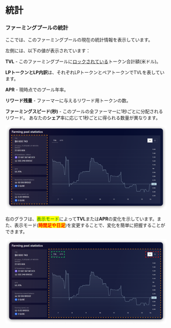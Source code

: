 # 統計

### ファーミングプールの統計

ここでは、このファーミングプールの現在の統計情報を表示しています。

左側には、以下の値が表示されています：

**TVL** - このファーミングプールに[ロックされている](../../how-to/deposit-farm-tokens.md)トークン合計額(米ドル)。

**LPトークンとLP内訳**は、それぞれLPトークンとペアトークンでTVLを表しています。

**APR** - 現時点でのプール年率。

**リワード残量** - ファーマーに与えるリワード用トークンの数。

**ファーミングスピード(秒)** - このプールの全ファーマーに1秒ごとに分配されるリワード。 あなたの**シェア**率に応じて1秒ごとに得られる数量が異なります。

![](<../../../../.gitbook/assets/image (72).png>)

右のグラフは、<mark style="color:green;">表示モード</mark>によって**TVL**または**APR**の変化を示しています。また、表示モード(<mark style="color:red;">**時間足や日足**</mark>)を変更することで、変化を簡単に把握することができます。

![](<../../../../.gitbook/assets/image (33).png>)

